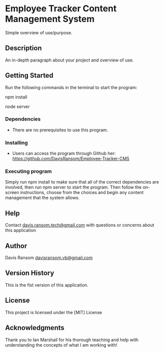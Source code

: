 # Employee Tracker Content Management System

Simple overview of use/purpose.

## Description

An in-depth paragraph about your project and overview of use.

## Getting Started
Run the following commands in the terminal to start the program:

npm install

node server

### Dependencies

* There are no prerequisites to use this program. 

### Installing

* Users can access the program through Github her: https://github.com/DavisRansom/Employee-Tracker-CMS

### Executing program

Simply run npm install to make sure that all of the correct dependencies are involved, then run npm server to start the program. Then follow the on-screen instructions, choose from the choices and begin any content management that the system allows.

## Help

Contact davis.ransom.tech@gmail.com with questions or concerns about this application

## Author

Davis Ransom 
[davisransom.vb@gmail.com](https://github.com/DavisRansom)

## Version History
This is the fist version of this application.

## License

This project is licensed under the [MIT] License

## Acknowledgments

Thank you to Ian Marshall for his thorough teaching and help with understanding the concepts of what I am working with!